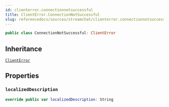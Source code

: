 ```yaml
---
id: clienterror.connectionnotsuccessful 
title: ClientError.ConnectionNotSuccessful
slug: referencedocs/sources/streamchat/clienterror.connectionnotsuccessful
---
```


``` swift
public class ConnectionNotSuccessful: ClientError 
```

## Inheritance

[`ClientError`](Errors/ClientError)

## Properties

### `localizedDescription`

``` swift
override public var localizedDescription: String 
```
